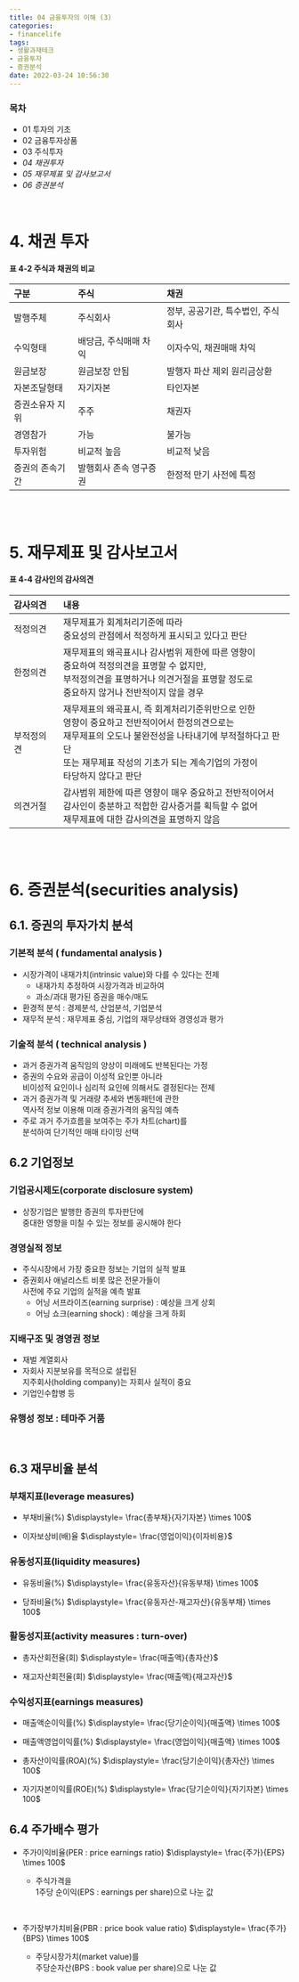 ```yaml
---
title: 04 금융투자의 이해 (3)
categories: 
- financelife
tags:
- 생활과재테크
- 금융투자
- 증권분석
date: 2022-03-24 10:56:30
---
```


### 목차
- 01 투자의 기초
- 02 금융투자상품
- 03 주식투자
- *04 채권투자*
- *05 재무제표 및 감사보고서*
- *06 증권분석*

<br>

# 4. 채권 투자

#### 표 4-2 주식과 채권의 비교

|구분         |주식                 |채권                   |
|:------------|:--------------------|:----------------------|
|발행주체     |주식회사             |정부, 공공기관, 특수법인, 주식회사|
|수익형태     |배당금, 주식매매 차익|이자수익, 채권매매 차익|
|원금보장     |원금보장 안됨        |발행자 파산 제외 원리금상환|
|자본조달형태 |자기자본             |타인자본               |
|증권소유자 지위| 주주              |채권자                 |  
|경영참가     | 가능                |불가능                 |
|투자위험     |비교적 높음          |비교적 낮음            | 
|증권의 존속기간|발행회사 존속 영구증권|한정적 만기 사전에 특정|

<br><br>

# 5. 재무제표 및 감사보고서

#### 표 4-4 감사인의 감사의견 

| 감사의견 | 내용    |
|:---------|:--------|
| 적정의견 | 재무제표가 회계처리기준에 따라 <br>중요성의 관점에서 적정하게 표시되고 있다고 판단 |
| 한정의견 | 재무제표의 왜곡표시나 감사범위 제한에 따른 영향이 <br> 중요하여 적정의견을 표명할 수 없지만, <br> 부적정의견을 표명하거나 의견거절을 표명할 정도로 <br> 중요하지 않거나 전반적이지 않을 경우 |
| 부적정의견 | 재무제표의 왜곡표시, 즉 회계처리기준위반으로 인한 <br> 영향이 중요하고 전반적이어서 한정의견으로는 <br> 재무제표의 오도나 불완전성을 나타내기에 부적절하다고 판단 <br> 또는 재무제표 작성의 기초가 되는 계속기업의 가정이 <br> 타당하지 않다고 판단 |
| 의견거절 | 감사범위 제한에 따른 영향이 매우 중요하고 전반적이어서 <br> 감사인이 충분하고 적합한 감사증거를 획득할 수 없어 <br> 재무제표에 대한 감사의견을 표명하지 않음 |

<br><br>

# 6. 증권분석(securities analysis)

## 6.1. 증권의 투자가치 분석
### 기본적 분석 ( fundamental analysis )
- 시장가격이 내재가치(intrinsic value)와 다를 수 있다는 전제
  - 내재가치 추정하여 시장가격과 비교하여  
  - 과소/과대 평가된 증권을 매수/매도    
- 환경적 분석 : 경제분석, 산업분석, 기업분석
- 재무적 분석 : 재무제표 중심, 기업의 재무상태와 경영성과 평가

### 기술적 분석 ( technical analysis )
- 과거 증권가격 움직임의 양상이 미래에도 반복된다는 가정
- 증권의 수요와 공급이 이성적 요인뿐 아니라  
  비이성적 요인이나 심리적 요인에 의해서도 결정된다는 전제
- 과거 증권가격 및 거래량 추세와 변동패턴에 관한  
  역사적 정보 이용해 미래 증권가격의 움직임 예측
- 주로 과거 주가흐름을 보여주는 주가 차트(chart)를  
  분석하여 단기적인 매매 타이밍 선택


## 6.2 기업정보

### 기업공시제도(corporate disclosure system)
- 상장기업은 발행한 증권의 투자판단에  
중대한 영향을 미칠 수 있는 정보를 공시해야 한다

### 경영실적 정보
- 주식시장에서 가장 중요한 정보는 기업의 실적 발표
- 증권회사 애널리스트 비롯 많은 전문가들이  
  사전에 주요 기업의 실적을 예측 발표
  - 어닝 서프라이즈(earning surprise) : 예상을 크게 상회  
  - 어닝 쇼크(earning shock) : 예상을 크게 하회

### 지배구조 및 경영권 정보
- 재벌 계열회사
- 자회사 지분보유를 목적으로 설립된  
 지주회사(holding company)는 자회사 실적이 중요
- 기업인수합병 등

### 유행성 정보 : 테마주 거품

<br>

## 6.3 재무비율 분석

### 부채지표(leverage measures)

- 부채비율(%) $\displaystyle= \frac{총부채}{자기자본} \times 100$

- 이자보상비(배)율 $\displaystyle= \frac{영업이익}{이자비용}$

### 유동성지표(liquidity measures)

- 유동비율(%) $\displaystyle= \frac{유동자산}{유동부채} \times 100$

- 당좌비율(%) $\displaystyle= \frac{유동자산-재고자산}{유동부채} \times 100$

### 활동성지표(activity measures : turn-over)

- 총자산회전율(회) $\displaystyle= \frac{매출액}{총자산}$

- 재고자산회전율(회) $\displaystyle= \frac{매출액}{재고자산}$

### 수익성지표(earnings measures)

- 매출액순이익률(%) $\displaystyle= \frac{당기순이익}{매출액} \times 100$

- 매출액영업이익률(%) $\displaystyle= \frac{영업이익}{매출액} \times 100$

- 총자산이익률(ROA)(%) $\displaystyle= \frac{당기순이익}{총자산} \times 100$

- 자기자본이익률(ROE)(%) $\displaystyle= \frac{당기순이익}{자기자본} \times 100$


## 6.4 주가배수 평가

- 주가이익비율(PER : price earnings ratio) $\displaystyle= \frac{주가}{EPS} \times 100$

  - 주식가격을  
  1주당 순이익(EPS : earnings per share)으로 나눈 값

<br>  

- 주가장부가치비율(PBR : price book value ratio) $\displaystyle= \frac{주가}{BPS} \times 100$

  - 주당시장가치(market value)를  
  주당순자산(BPS : book value per share)으로 나눈 값
  
<br><br>
